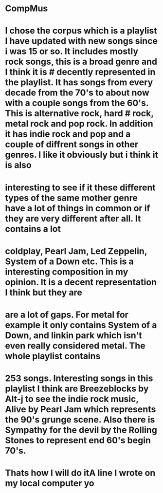 # CompMus
# I chose the corpus which is a playlist I have updated with new songs since i was 15 or so. It includes mostly rock songs, this is a broad genre and I think it is # decently represented in the playlist. It has songs from every decade from the 70's to about now with a couple songs from the 60's. This is alternative rock, hard # rock, metal rock and pop rock. In addition it has indie rock and pop and a couple of diffrent songs in other genres. I like it obviously but i think it is also 
# interesting to see if it these different types of the same mother genre have a lot of things in common or if they are very different after all. It contains a lot 
# coldplay, Pearl Jam, Led Zeppelin, System of a Down etc. This is a interesting composition in my opinion. It is a decent representation I think but they are 
# are a lot of gaps. For metal for example it only contains System of a Down, and linkin park which isn't even really considered metal. The whole playlist contains 
# 253 songs. Interesting songs in this playlist I think are Breezeblocks by Alt-j to see the indie rock music, Alive by Pearl Jam which represents the 90's grunge scene. Also there is Sympathy for the devil by the Rolling Stones to represent end 60's begin 70's. 
# Thats how I will do itA line I wrote on my local computer  yo
